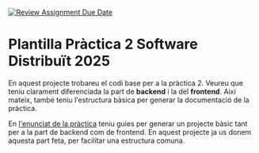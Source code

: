 [![Review Assignment Due Date](https://classroom.github.com/assets/deadline-readme-button-22041afd0340ce965d47ae6ef1cefeee28c7c493a6346c4f15d667ab976d596c.svg)](https://classroom.github.com/a/diHjdyim)
# Plantilla Pràctica 2 Software Distribuït 2025

En aquest projecte trobareu el codi base per a la pràctica 2. Veureu que teniu clarament diferenciada la part de **backend** i la del **frontend**. Així mateix, també teniu l'estructura bàsica per generar la documentació de la pràctica.

En [l'enunciat de la pràctica](https://github.com/SoftwareDistribuitUB-2025/Enunciat_P2) teniu guies per generar un projecte bàsic tant per a la part de backend com de frontend. En aquest projecte ja us donem aquesta part feta, per facilitar una estructura comuna.




 

